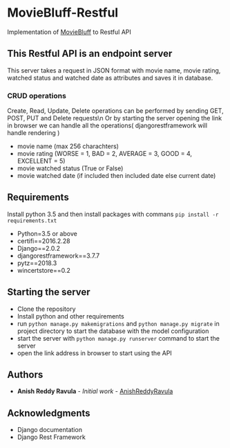 # MovieBluff-Restful
Implementation of [MovieBluff](https://github.com/AnishReddyRavula/MovieBluff) to Restful API

## This Restful API is an endpoint server

This server takes a request in JSON format with movie name, movie rating, watched status and watched date as attributes and saves it in database.

### CRUD operations

Create, Read, Update, Delete operations can be performed by sending GET, POST, PUT and Delete requests\n
Or by starting the server opening the link in browser we can handle all the operations( djangorestframework will handle rendering )

* movie name (max 256 charachters)
* movie rating (WORSE = 1, BAD = 2, AVERAGE = 3, GOOD = 4, EXCELLENT = 5)
* movie watched status (True or False)
* movie watched date (if included then included date else current date)

## Requirements

Install python 3.5 and then install packages with commans ```pip install -r requirements.txt```

* Python=3.5 or above
* certifi==2016.2.28
* Django==2.0.2
* djangorestframework==3.7.7
* pytz==2018.3
* wincertstore==0.2

## Starting the server

*  Clone the repository
*  Install python and other requirements
*  run ```python manage.py makemigrations``` and ```python manage.py migrate``` in project directory to start the database with the model configuration
*  start the server with ```python manage.py runserver``` command to start the server
*  open the link address in browser to start using the API

## Authors

* **Anish Reddy Ravula** - *Initial work* - [AnishReddyRavula](https://github.com/AnishReddyRavula)

## Acknowledgments

* Django documentation
* Django Rest Framework